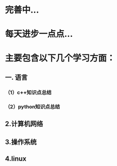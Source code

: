 # 完善中...
# 每天进步一点点...
# 主要包含以下几个学习方面：
##  一. 语言
###   （1）c++知识点总结
###   （2）python知识点总结
##  2.计算机网络
##  3.操作系统
##  4.linux
